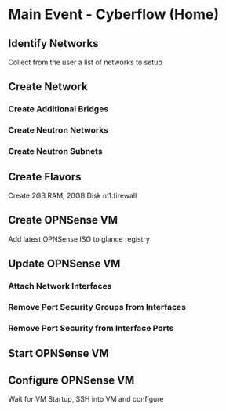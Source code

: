 # Main Event - Cyberflow (Home)

## Identify Networks

 Collect from the user a list of networks to setup

## Create Network

### Create Additional Bridges
### Create Neutron Networks
### Create Neutron Subnets

## Create Flavors

 Create 2GB RAM, 20GB Disk m1.firewall

## Create OPNSense VM

 Add latest OPNSense ISO to glance registry

## Update OPNSense VM

### Attach Network Interfaces
### Remove Port Security Groups from Interfaces
### Remove Port Security from Interface Ports

## Start OPNSense VM

## Configure OPNSense VM

Wait for VM Startup, SSH into VM and configure

